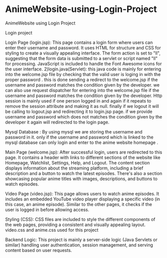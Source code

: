 # AnimeWebsite-using-Login-Project
AnimeWebsite using Login Project

Login project

Login Page (login.jsp): This page contains a login form where users can enter their username and password. It uses HTML for structure and CSS for styling to create a visually appealing interface. The form action is set to "ll", suggesting that the form data is submitted to a servlet or script named "ll" for processing. JavaScript is included to handle the Font Awesome icons for the user interface.
2)login.java(Servlet): this java code is mainly for entering into the welcome.jsp file by checking that the valid user is loging in with the proper password . this is done sending a redirect to the welcome.jsp if the username and password matches the condition given by the developer. we can also use request dispatcher for entering into the welcome.jsp file if the username and password matches the condition given by the developer. Http session is mainly used if one person logged in and again if it repeats to remove the session attribute and making it as null. finally if we logout it will be calling to logout.jsp and redirecting it to login.jsp page. if we provide username and password which does not matches the condition given by the developer it again will redirected to the login page.

Mysql Database : By using mysql we are storing the username and password in it. only if the username and password which is linked to the mysql database can only login and enter to the anime website homepage .

Main Page (welcome.jsp): After successful login, users are redirected to this page. It contains a header with links to different sections of the website like Homepage, Watchlist, Settings, Help, and Logout. The content section displays information about the streaming platform, including a brief description and a button to watch the latest episodes. There's also a section showcasing popular anime titles with images, descriptions, and buttons to watch episodes.

Video Page (video.jsp): This page allows users to watch anime episodes. It includes an embedded YouTube video player displaying a specific video (in this case, an anime episode). Similar to the other pages, it checks if the user is logged in before allowing access.

Styling (CSS): CSS files are included to style the different components of the web pages, providing a consistent and visually appealing layout. video.css and anime.css used for this project

Backend Logic: This project is mainly a server-side logic (Java Servlets or similar) handling user authentication, session management, and serving content based on user requests.
